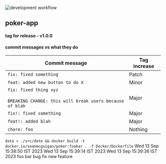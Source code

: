 ![development workflow](https://github.com/seanmcguigan/poker-app/actions/workflows/development-cd.yaml/badge.svg)

## poker-app

#### tag for release - v1.0.0

#### commit messages vs what they do

| Commit message                                                                         | Tag increase |
| -------------------------------------------------------------------------------------- | ------------ |
| `fix: fixed something`                                                                 | Patch        |
| `feat: added new button to do X`                                                       | Minor        |
| `fix: fixed thing xyz`<br><br>`BREAKING CHANGE: this will break users because of blah` | Major        |
| `fix!: fixed something`                                                                | Major        |
| `feat!: added blah`                                                                    | Major        |
| `chore: foo`                                                                           | Nothing      |

```date > ./src/date && docker build -t docker.io/seanmcguigan/poker:foobar . -f Docker/Dockerfile```
Wed 13 Sep 15:38:50 IST 2023
Wed 13 Sep 15:39:14 IST 2023
Wed 13 Sep 15:39:36 IST 2023
foo
bar
bug fix
new feature

